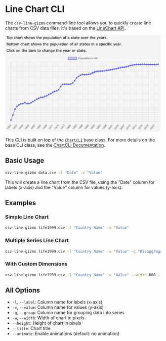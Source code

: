 # Line Chart CLI

The `csv-line-gizmo` command-line tool allows you to quickly create line charts from CSV data files. It's based on the [LineChart API](../api/lines.md).

![Sample Line Chart](../screenshots/linechart.png)

This CLI is built on top of the [`ChartCLI`](chartcli.md) base class. For more details on the base CLI class, see the [ChartCLI Documentation](chartcli.md).

## Basic Usage

```bash
csv-line-gizmo data.csv -l "Date" -v "Value"
```

This will create a line chart from the CSV file, using the "Date" column for labels (x-axis) and the "Value" column for values (y-axis).

## Examples

### Simple Line Chart

```bash
csv-line-gizmo life1999.csv -l "Country Name" -v "Value"
```

### Multiple Series Line Chart

```bash
csv-line-gizmo life1999.csv -l "Country Name" -v "Value" -g "Disaggregation"
```

### With Custom Dimensions

```bash
csv-line-gizmo life1999.csv -l "Country Name" -v "Value" --width 800 --height 600
```

## All Options

- `-l`, `--label`: Column name for labels (x-axis)
- `-v`, `--value`: Column name for values (y-axis)
- `-g`, `--group`: Column name for grouping data into series
- `-w`, `--width`: Width of chart in pixels
- `--height`: Height of chart in pixels
- `--title`: Chart title
- `--animate`: Enable animations (default: no animation)
